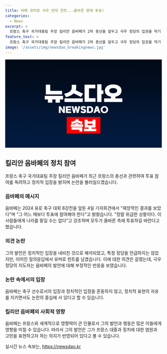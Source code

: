 ```yaml
---
title: 바페 유머로 극우 반대 힌트...올바른 편에 투표!
categories:
  - News
excerpt: >
  프랑스 축구 국가대표팀 주장 킬리안 음바페가 2차 총선을 앞두고 극우 정당의 집권을 막기 위해 투표 참여를 적극 독려하고 있다. 이에 대한 음바페의 발언이 논란을 빚었는데, 극우 정당은 축구선수나 유명인들의 투표 관련 의견을 부정적으로 평가하고 있다. 음바페는 자신의 입장을 분명히 하며, 청소년들에게 투표 의무를 강조하고, 총선 당일에도 축구 유니폼을 입고 투표하라고 촉구하며 화제를 모았다.
feature_text: >
  프랑스 축구 국가대표팀 주장 킬리안 음바페가 2차 총선을 앞두고 극우 정당의 집권을 막기 위해 투표 참여를 적극 독려하고 있다. 이에 대한 음바페의 발언이 논란을 빚었는데, 극우 정당은 축구선수나 유명인들의 투표 관련 의견을 부정적으로 평가하고 있다. 음바페는 자신의 입장을 분명히 하며, 청소년들에게 투표 의무를 강조하고, 총선 당일에도 축구 유니폼을 입고 투표하라고 촉구하며 화제를 모았다.
image: '/assets/img/newsdao_breakingnews.jpg'
---
```


<p><img src="/assets/img/newsdao_breakingnews.jpg" alt="flaretime 속보" /></p>

<h2 data-ke-size="size26">킬리안 음바페의 정치 참여</h2>

<p data-ke-size="size16">프랑스 축구 국가대표팀 주장 킬리안 음바페가 최근 프랑스의 총선과 관련하여 투표 참여를 독려하고 정치적 입장을 밝히며 논란을 불러일으켰습니다.</p>

<h3>음바페의 메시지</h3>

<p data-ke-size="size16">음바페는 2024 유로 축구 대회 8강전을 앞둔 4일 기자회견에서 "재앙적인 결과를 보았다"며 "그 어느 때보다 투표에 참여해야 한다"고 밝혔습니다. "정말 위급한 상황이다. 이 사람들에게 나라를 맡길 수는 없다"고 강조하며 모두가 올바른 측에 투표하길 바란다고 했습니다.</p>

<h3>의견 논란</h3>

<p data-ke-size="size16">그의 발언은 정치적인 입장을 내비친 것으로 해석되었고, 특정 정당을 언급하지는 않았지만, 이어진 질의응답에서 유머로 힌트를 남겼습니다. 이에 대한 의견은 갈렸는데, 극우 정당의 지도자는 음바페의 발언에 대해 부정적인 반응을 보였습니다.</p>

<h3>논란 속에서의 입장</h3>

<p data-ke-size="size16">음바페는 축구 선수로서의 입장과 정치적인 입장을 혼동하지 않고, 정치적 표현의 자유를 지키면서도 논란의 중심에 서 있다고 할 수 있습니다.</p>

<h3>킬리안 음바페의 사회적 영향</h3>

<p data-ke-size="size16">음바페는 프랑스와 세계적으로 영향력이 큰 인물로서 그의 발언과 행동은 많은 이들에게 영향을 미칠 수 있습니다. 따라서 그의 발언은 그가 프랑스 대중과 정치에 대한 염원과 고민을 표현하고자 하는 의지가 반영되어 있다고 볼 수 있습니다.</p>
실시간 뉴스 속보는, <a href="https://newsdao.kr" rel="dofollow">https://newsdao.kr</a>


